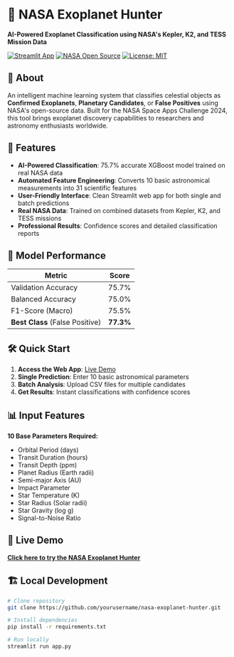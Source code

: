 # 🚀 NASA Exoplanet Hunter

**AI-Powered Exoplanet Classification using NASA's Kepler, K2, and TESS Mission Data**

[![Streamlit App](https://static.streamlit.io/badges/streamlit_badge_black_white.svg)](https://your-app-link.streamlit.app)
[![NASA Open Source](https://img.shields.io/badge/NASA-Open%20Source-blue.svg)](https://www.nasa.gov/open-source)
[![License: MIT](https://img.shields.io/badge/License-MIT-yellow.svg)](https://opensource.org/licenses/MIT)

## 🌌 About

An intelligent machine learning system that classifies celestial objects as **Confirmed Exoplanets**, **Planetary Candidates**, or **False Positives** using NASA's open-source data. Built for the NASA Space Apps Challenge 2024, this tool brings exoplanet discovery capabilities to researchers and astronomy enthusiasts worldwide.

## 🎯 Features

- **AI-Powered Classification**: 75.7% accurate XGBoost model trained on real NASA data
- **Automated Feature Engineering**: Converts 10 basic astronomical measurements into 31 scientific features
- **User-Friendly Interface**: Clean Streamlit web app for both single and batch predictions
- **Real NASA Data**: Trained on combined datasets from Kepler, K2, and TESS missions
- **Professional Results**: Confidence scores and detailed classification reports

## 🔬 Model Performance

| Metric | Score |
|--------|-------|
| Validation Accuracy | 75.7% |
| Balanced Accuracy | 75.0% |
| F1-Score (Macro) | 75.5% |
| **Best Class** (False Positive) | **77.3%** |

## 🛠 Quick Start

1. **Access the Web App**: [Live Demo](https://your-app-link.streamlit.app)
2. **Single Prediction**: Enter 10 basic astronomical parameters
3. **Batch Analysis**: Upload CSV files for multiple candidates
4. **Get Results**: Instant classifications with confidence scores

## 📊 Input Features

**10 Base Parameters Required:**
- Orbital Period (days)
- Transit Duration (hours) 
- Transit Depth (ppm)
- Planet Radius (Earth radii)
- Semi-major Axis (AU)
- Impact Parameter
- Star Temperature (K)
- Star Radius (Solar radii)
- Star Gravity (log g)
- Signal-to-Noise Ratio

## 🚀 Live Demo

**[Click here to try the NASA Exoplanet Hunter](https://your-app-link.streamlit.app)**

## 🏗 Local Development

```bash
# Clone repository
git clone https://github.com/yourusername/nasa-exoplanet-hunter.git

# Install dependencies
pip install -r requirements.txt

# Run locally
streamlit run app.py
